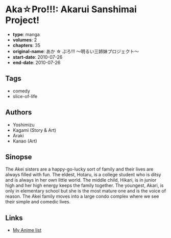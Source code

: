 # Aka☆Pro!!!: Akarui Sanshimai Project!

-   **type**: manga
-   **volumes**: 2
-   **chapters**: 35
-   **original-name**: あか ☆ ぷろ!!! ～明るい三姉妹プロジェクト～
-   **start-date**: 2010-07-26
-   **end-date**: 2010-07-26

## Tags

-   comedy
-   slice-of-life

## Authors

-   Yoshimizu
-   Kagami (Story & Art)
-   Araki
-   Kanao (Art)

## Sinopse

The Akei sisters are a happy-go-lucky sort of family and their lives are always filled with fun. The eldest, Hotaru, is a college student who is ditsy and is always in her own little world. The middle child, Hikari, is in junior high and her high energy keeps the family together. The youngest, Akari, is only in elementary school but she is the most mature one and is the voice of reason. The Akei family moves into a large condo complex where we see their simple and comedic lives.

## Links

-   [My Anime list](https://myanimelist.net/manga/23375/Aka%E2%98%86Pro__Akarui_Sanshimai_Project)
